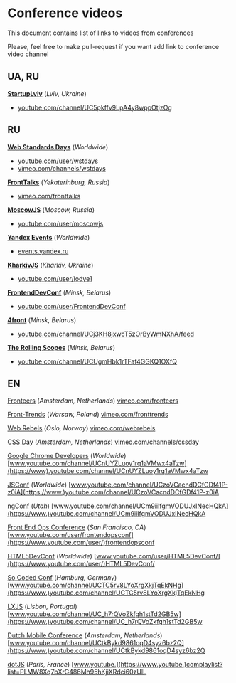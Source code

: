 # Conference videos

This document contains list of links to videos from conferences

Please, feel free to make pull-request if you want add link to conference video channel


## UA, RU

[__StartupLviv__](http://startup.lviv.ua/) (_Lviv, Ukraine_)    
* [youtube.com/channel/UC5pkffv9LpA4y8wppOtjzOg](https://www.youtube.com/channel/UC5pkffv9LpA4y8wppOtjzOg)

## RU

[__Web Standards Days__](http://webstandardsdays.ru/) (_Worldwide_)
* [youtube.com/user/wstdays](https://www.youtube.com/user/wstdays)
* [vimeo.com/channels/wstdays](https://vimeo.com/channels/wstdays)    

[__FrontTalks__](http://fronttalks.ru/) (_Yekaterinburg, Russia_)   
* [vimeo.com/fronttalks](https://vimeo.com/fronttalks)

[__MoscowJS__](http://www.moscowjs.ru/) (_Moscow, Russia_)   
* [youtube.com/user/moscowjs](https://www.youtube.com/user/moscowjs)

[__Yandex Events__](https://events.yandex.ru/) (_Worldwide_)   
* [events.yandex.ru](https://events.yandex.ru/)

[__KharkivJS__](https://twitter.com/KharkivJS) (_Kharkiv, Ukraine_)   
* [youtube.com/user/lodye1](https://www.youtube.com/user/lodye1)

[__FrontendDevConf__](http://fdconf.by/) (_Minsk, Belarus_)  
* [youtube.com/user/FrontendDevConf](https://www.youtube.com/user/FrontendDevConf)

[__4front__](https://twitter.com/4frontby) (_Minsk, Belarus_)   
* [youtube.com/channel/UCj3KH8jxwcT5zOrByWmNXhA/feed](https://www.youtube.com/channel/UCj3KH8jxwcT5zOrByWmNXhA)

[__The Rolling Scopes__](http://rollingscopes.com/) (_Minsk, Belarus_)  
* [youtube.com/channel/UCUgmHbk1rTFaf4GGKQ1OXfQ](https://www.youtube.com/channel/UCUgmHbk1rTFaf4GGKQ1OXfQ)


## EN
[Fronteers](https://fronteers.nl/) (_Amsterdam, Netherlands_)
[vimeo.com/fronteers](https://vimeo.com/fronteers)

[Front-Trends](http://front-trends.com) (_Warsaw, Poland_)
[vimeo.com/fronttrends](https://vimeo.com/fronttrends)

[Web Rebels](https://www.webrebels.org/) (_Oslo, Norway_)
[vimeo.com/webrebels](https://vimeo.com/webrebels)

[CSS Day](http://cssday.nl/) (_Amsterdam, Netherlands_)
[vimeo.com/channels/cssday](https://vimeo.com/channels/cssday)

[Google Chrome Developers](https://developer.chrome.com/devsummit/) (_Worldwide_)
[www.youtube.com/channel/UCnUYZLuoy1rq1aVMwx4aTzw](https://www).youtube.com/channel/UCnUYZLuoy1rq1aVMwx4aTzw

[JSConf](http://jsconf.com/) (_Worldwide_)
[www.youtube.com/channel/UCzoVCacndDCfGDf41P-z0iA](https://www.)youtube.com/channel/UCzoVCacndDCfGDf41P-z0iA

[ngConf](http://ng-conf.org/) (_Utah_)
[www.youtube.com/channel/UCm9iiIfgmVODUJxINecHQkA](https://www.)youtube.com/channel/UCm9iiIfgmVODUJxINecHQkA

[Front End Ops Conference](http://www.feopsconf.com/) (_San Francisco, CA_)
[www.youtube.com/user/frontendopsconf](https://www.youtube.com/user/)frontendopsconf

[HTML5DevConf](http://html5devconf.com/) (_Worldwide_)
[www.youtube.com/user/HTML5DevConf/](https://www.youtube.com/user/)HTML5DevConf/

[So Coded Conf](http://socoded.com/) (_Hamburg, Germany_)
[www.youtube.com/channel/UCTC5rv8LYoXrgXkjTqEkNHg](https://www.)youtube.com/channel/UCTC5rv8LYoXrgXkjTqEkNHg

[LXJS](http://lxjs.org/) (_Lisbon, Portugal_)
[www.youtube.com/channel/UC_h7rQVoZkfgh1stTd2GB5w](https://www.)youtube.com/channel/UC_h7rQVoZkfgh1stTd2GB5w

[Dutch Mobile Conference](http://www.mobileconference.nl/) (_Amsterdam, Netherlands_)
[www.youtube.com/channel/UCtkBykd9861oqD4syz6bz2Q](https://www.)youtube.com/channel/UCtkBykd9861oqD4syz6bz2Q

[dotJS](http://www.dotjs.eu/) (_Paris, France_)
[www.youtube.](https://www.youtube.)complaylist?list=PLMW8Xq7bXrG486Mh95hKjiXRdci60zUlL


